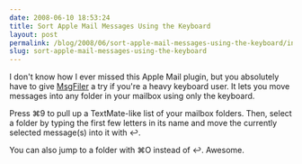 ```yaml
---
date: 2008-06-10 18:53:24
title: Sort Apple Mail Messages Using the Keyboard
layout: post
permalink: /blog/2008/06/sort-apple-mail-messages-using-the-keyboard/index.html
slug: sort-apple-mail-messages-using-the-keyboard
---
```

I don't know how I ever missed this Apple Mail plugin, but you absolutely have to give [MsgFiler](http://www.tow.com/msgfiler/) a try if you're a heavy keyboard user. It lets you move messages into any folder in your mailbox using only the keyboard.

Press &#8984;9 to pull up a TextMate-like list of your mailbox folders. Then, select a folder by typing the first few letters in its name and move the currently selected message(s) into it with &#8617;.

You can also jump to a folder with &#8984;O instead of &#8617;. Awesome.